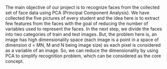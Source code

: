 The main objective of our project is to recognize faces from the collected set of face data using PCA (Principal Component Analysis). We have collected the five pictures of every student and the idea here is to extract few features from the faces with the goal of reducing the number of variables used to represent the faces. In the next step, we divide the faces into two categories of train and test images. But, the problem here is, an image has high dimensionality space (each image is a point in a space of dimension d = MN, M and N being image size) as each pixel is considered as a variable of an image. So, we can reduce the dimensionality by using PCA to simplify recognition problem, which can be considered as the core concept.

